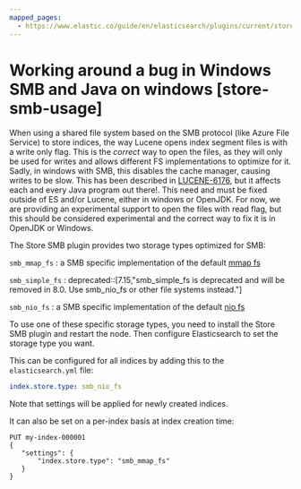 ```yaml
---
mapped_pages:
  - https://www.elastic.co/guide/en/elasticsearch/plugins/current/store-smb-usage.html
---
```


# Working around a bug in Windows SMB and Java on windows [store-smb-usage]

When using a shared file system based on the SMB protocol (like Azure File Service) to store indices, the way Lucene opens index segment files is with a write only flag. This is the *correct* way to open the files, as they will only be used for writes and allows different FS implementations to optimize for it. Sadly, in windows with SMB, this disables the cache manager, causing writes to be slow. This has been described in [LUCENE-6176](https://issues.apache.org/jira/browse/LUCENE-6176), but it affects each and every Java program out there!. This need and must be fixed outside of ES and/or Lucene, either in windows or OpenJDK. For now, we are providing an experimental support to open the files with read flag, but this should be considered experimental and the correct way to fix it is in OpenJDK or Windows.

The Store SMB plugin provides two storage types optimized for SMB:

`smb_mmap_fs`
:   a SMB specific implementation of the default [mmap fs](/reference/elasticsearch/index-settings/store.md#mmapfs)

`smb_simple_fs`
:   deprecated::[7.15,"smb_simple_fs is deprecated and will be removed in 8.0. Use smb_nio_fs or other file systems instead."]

`smb_nio_fs`
:   a SMB specific implementation of the default [nio fs](/reference/elasticsearch/index-settings/store.md#niofs)

To use one of these specific storage types, you need to install the Store SMB plugin and restart the node. Then configure Elasticsearch to set the storage type you want.

This can be configured for all indices by adding this to the `elasticsearch.yml` file:

```yaml
index.store.type: smb_nio_fs
```

Note that settings will be applied for newly created indices.

It can also be set on a per-index basis at index creation time:

```console
PUT my-index-000001
{
   "settings": {
       "index.store.type": "smb_mmap_fs"
   }
}
```

